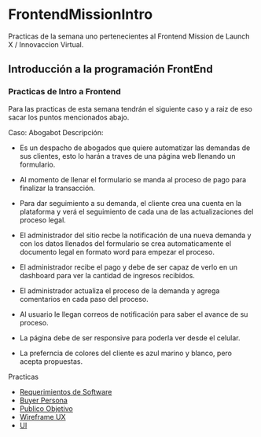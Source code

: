 # FrontendMissionIntro
Practicas de la semana uno pertenecientes al Frontend Mission de Launch X / Innovaccion Virtual.

## Introducción a la programación FrontEnd

### Practicas de Intro a Frontend
Para las practicas de esta semana tendrán el siguiente caso y a raiz de eso sacar los puntos mencionados abajo.

Caso: Abogabot Descripción:

 - Es un despacho de abogados que quiere automatizar las demandas de sus clientes, esto lo harán a traves de una página web llenando un formulario.

 - Al momento de llenar el formulario se manda al proceso de pago para finalizar la transacción.

 - Para dar seguimiento a su demanda, el cliente crea una cuenta en la plataforma y verá el seguimiento de cada una de las actualizaciones del proceso legal.

 - El administrador del sitio recbe la notificación de una nueva demanda y con los datos llenados del formulario se crea automaticamente el documento legal en formato word para empezar el proceso.

 - El administrador recibe el pago y debe de ser capaz de verlo en un dashboard para ver la cantidad de ingresos recibidos.

 - El administrador actualiza el proceso de la demanda y agrega comentarios en cada paso del proceso.

 - Al usuario le llegan correos de notificación para saber el avance de su proceso.

 - La página debe de ser responsive para poderla ver desde el celular.

 - La preferncia de colores del cliente es azul marino y blanco, pero acepta propuestas.

Practicas

  - [Requerimientos de Software](https://docs.google.com/document/d/1OYCKUlFuRYQEmFa49kPk-1TCfheWSS6iH33EFlxooS4/edit?usp=sharing)
  - [Buyer Persona](https://docs.google.com/document/d/1m7alALO-Q_iE3dUbmHLjMfScmEkXE6IiK_y2G3W7FuY/edit?usp=sharing)
  - [Publico Objetivo](https://docs.google.com/document/d/1Fv2SjHonVieGuYvuqIN1LAs29qgk5llFPO6r8oi-ysk/edit?usp=sharing)
  - [Wireframe UX](https://docs.google.com/document/d/1OhprrmaesMK2X2zOcKtg9nsjHUTMnwGix1v9pS4e1rs/edit?usp=sharing)
  - [UI](https://docs.google.com/document/d/11oGUVUKeNKaKBbUZ6zII412HGNxCHDVSt281YiB6FkE/edit?usp=sharing)
